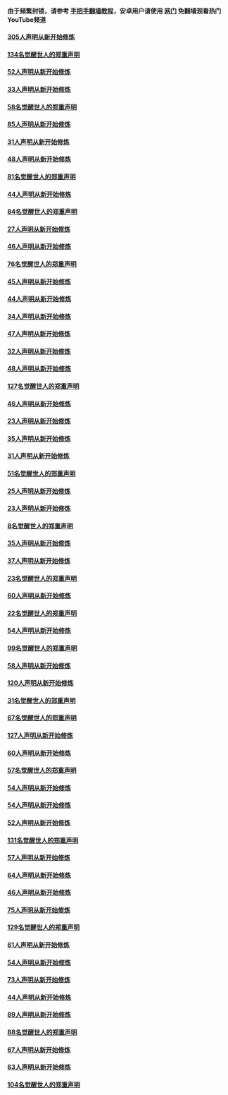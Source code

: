 #### 由于频繁封锁，请参考 [手把手翻墙教程](https://github.com/gfw-breaker/guides/wiki/)，安卓用户请使用 [网门](https://github.com/gfw-breaker/nogfw/blob/master/dl.md?t=03220600) 免翻墙观看热门YouTube频道 

#### [305人声明从新开始修炼](../pages/91/422153.md?t=03220600) 

#### [134名觉醒世人的郑重声明](../pages/91/422152.md?t=03220600) 

#### [52人声明从新开始修炼](../pages/91/421846.md?t=03220600) 

#### [33人声明从新开始修炼](../pages/91/421804.md?t=03220600) 

#### [58名觉醒世人的郑重声明](../pages/91/421845.md?t=03220600) 

#### [85人声明从新开始修炼](../pages/91/421769.md?t=03220600) 

#### [31人声明从新开始修炼](../pages/91/421763.md?t=03220600) 

#### [48人声明从新开始修炼](../pages/91/421605.md?t=03220600) 

#### [81名觉醒世人的郑重声明](../pages/91/421656.md?t=03220600) 

#### [44人声明从新开始修炼](../pages/91/421544.md?t=03220600) 

#### [84名觉醒世人的郑重声明](../pages/91/421543.md?t=03220600) 

#### [27人声明从新开始修炼](../pages/91/421465.md?t=03220600) 

#### [46人声明从新开始修炼](../pages/91/421454.md?t=03220600) 

#### [76名觉醒世人的郑重声明](../pages/91/421453.md?t=03220600) 

#### [45人声明从新开始修炼](../pages/91/421452.md?t=03220600) 

#### [44人声明从新开始修炼](../pages/91/421422.md?t=03220600) 

#### [34人声明从新开始修炼](../pages/91/421322.md?t=03220600) 

#### [47人声明从新开始修炼](../pages/91/421264.md?t=03220600) 

#### [32人声明从新开始修炼](../pages/91/421225.md?t=03220600) 

#### [48人声明从新开始修炼](../pages/91/421202.md?t=03220600) 

#### [127名觉醒世人的郑重声明](../pages/91/421224.md?t=03220600) 

#### [46人声明从新开始修炼](../pages/91/421203.md?t=03220600) 

#### [23人声明从新开始修炼](../pages/91/421138.md?t=03220600) 

#### [35人声明从新开始修炼](../pages/91/421122.md?t=03220600) 

#### [31人声明从新开始修炼](../pages/91/421081.md?t=03220600) 

#### [51名觉醒世人的郑重声明](../pages/91/421080.md?t=03220600) 

#### [25人声明从新开始修炼](../pages/91/421020.md?t=03220600) 

#### [23人声明从新开始修炼](../pages/91/420884.md?t=03220600) 

#### [8名觉醒世人的郑重声明](../pages/91/420883.md?t=03220600) 

#### [35人声明从新开始修炼](../pages/91/420809.md?t=03220600) 

#### [37人声明从新开始修炼](../pages/91/420766.md?t=03220600) 

#### [23名觉醒世人的郑重声明](../pages/91/420765.md?t=03220600) 

#### [60人声明从新开始修炼](../pages/91/420727.md?t=03220600) 

#### [22名觉醒世人的郑重声明](../pages/91/420726.md?t=03220600) 

#### [54人声明从新开始修炼](../pages/91/420529.md?t=03220600) 

#### [99名觉醒世人的郑重声明](../pages/91/420528.md?t=03220600) 

#### [58人声明从新开始修炼](../pages/91/420198.md?t=03220600) 

#### [120人声明从新开始修炼](../pages/91/420141.md?t=03220600) 

#### [31名觉醒世人的郑重声明](../pages/91/420197.md?t=03220600) 

#### [67名觉醒世人的郑重声明](../pages/91/420140.md?t=03220600) 

#### [127人声明从新开始修炼](../pages/91/420082.md?t=03220600) 

#### [60人声明从新开始修炼](../pages/91/420081.md?t=03220600) 

#### [57名觉醒世人的郑重声明](../pages/91/420080.md?t=03220600) 

#### [54人声明从新开始修炼](../pages/91/419533.md?t=03220600) 

#### [54人声明从新开始修炼](../pages/91/419532.md?t=03220600) 

#### [52人声明从新开始修炼](../pages/91/419531.md?t=03220600) 

#### [131名觉醒世人的郑重声明](../pages/91/419530.md?t=03220600) 

#### [57人声明从新开始修炼](../pages/91/419430.md?t=03220600) 

#### [64人声明从新开始修炼](../pages/91/419429.md?t=03220600) 

#### [46人声明从新开始修炼](../pages/91/419428.md?t=03220600) 

#### [75人声明从新开始修炼](../pages/91/419427.md?t=03220600) 

#### [129名觉醒世人的郑重声明](../pages/91/419426.md?t=03220600) 

#### [61人声明从新开始修炼](../pages/91/419198.md?t=03220600) 

#### [54人声明从新开始修炼](../pages/91/419197.md?t=03220600) 

#### [73人声明从新开始修炼](../pages/91/419196.md?t=03220600) 

#### [44人声明从新开始修炼](../pages/91/419075.md?t=03220600) 

#### [89人声明从新开始修炼](../pages/91/419074.md?t=03220600) 

#### [88名觉醒世人的郑重声明](../pages/91/419195.md?t=03220600) 

#### [67人声明从新开始修炼](../pages/91/419073.md?t=03220600) 

#### [63人声明从新开始修炼](../pages/91/419072.md?t=03220600) 

#### [104名觉醒世人的郑重声明](../pages/91/419071.md?t=03220600) 

